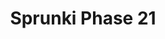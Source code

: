---
slug: sprunki-phase-21-2239
title: Sprunki Phase 21
description: "Sprunki Phase 21 is an exciting online game. Play for free directly in your browser!"
icon: /images/popular_mods/Sprunki Phase 21.png
url: https://wowtbc.net/sprunkin/phase21/index.html
previewImage: /images/popular_mods/Sprunki Phase 21.png
type: popular mods

# SEO配置
seo:
  title: "Sprunki Phase 21 - Play Free Online Game | Fun Browser Games"
  description: "Sprunki Phase 21 - Play this fun online game for free in your browser. No download required!"
  ogImage: "/images/popular_mods/Sprunki Phase 21.png"
  keywords: "sprunki-phase-21-2239, online game, browser game, free game, popular mods game, play online"

videoUrls:
  - https://www.youtube.com/embed/example1
  - https://www.youtube.com/embed/example2

whyPlay:
  title: "Why Play Sprunki Phase 21?"
  items:
    - "Immersive Gameplay: Sprunki Phase 21 offers an engaging and immersive gaming experience that will keep you entertained for hours"
    - "Challenging Levels: Test your skills with increasingly difficult challenges and obstacles"
    - "Beautiful Graphics: Enjoy stunning visuals and smooth animations that bring the game world to life"
    - "Regular Updates: New content and features are added regularly to keep the game fresh and exciting"
    - "Free to Play: Experience all the fun without spending a penny"
    - "Community Features: Connect with other players, share strategies, and compete for high scores"
    - "Cross-Platform: Play on any device with a web browser, no downloads required"

features:
  title: "Key Features of Sprunki Phase 21"
  image: "/images/popular_mods/Sprunki Phase 21.png"
  items:
    - "Intuitive Controls: Easy to learn controls make Sprunki Phase 21 accessible for players of all skill levels"
    - "Multiple Game Modes: Enjoy various gameplay options that provide different challenges and experiences"
    - "Character Customization: Personalize your gaming experience with unique characters and items"
    - "Achievement System: Complete special tasks to earn rewards and recognition"
    - "Leaderboards: Compete with players worldwide and see who can achieve the highest scores"

characteristics:
  title: "Game Characteristics"
  image: "/images/popular_mods/Sprunki Phase 21.png"
  items:
    - "Genre: Popular mods game with elements of strategy and skill"
    - "Difficulty: Suitable for both casual gamers and those seeking a challenge"
    - "Play Time: Quick sessions or extended gameplay, depending on your preference"
    - "Art Style: Vibrant and engaging visuals that enhance the gaming experience"
    - "Sound Design: Immersive audio that complements the gameplay perfectly"

info: "Sprunki Phase 21 is an exciting online game that offers players a unique and engaging gaming experience. With its intuitive controls, stunning visuals, and challenging gameplay, Sprunki Phase 21 provides hours of entertainment for players of all ages and skill levels. Whether you're looking for a quick gaming session during a break or an extended play session, Sprunki Phase 21 delivers an immersive experience that will keep you coming back for more. The game features multiple levels of increasing difficulty, ensuring that players are constantly challenged as they progress. With regular updates adding new content and features, Sprunki Phase 21 remains fresh and exciting, providing endless entertainment options for its growing community of players."

howToPlayIntro: "Welcome to Sprunki Phase 21! This guide will walk you through the basics and help you master the game. Whether you're a beginner or looking to improve your skills, these tips and instructions will enhance your gaming experience."

howToPlaySteps:
  - title: "Getting Started"
    description: "Begin your Sprunki Phase 21 adventure by familiarizing yourself with the controls. Use your keyboard or mouse to navigate through the game interface. The tutorial will guide you through the basic mechanics and help you understand the objectives."
  - title: "Understanding the Objectives"
    description: "In Sprunki Phase 21, your main goal is to progress through levels by completing specific objectives. Each level presents unique challenges that require different strategies and approaches."
  - title: "Mastering the Controls"
    description: "Practice using the controls to improve your precision and reaction time. Sprunki Phase 21 requires quick reflexes and strategic thinking to overcome obstacles and defeat opponents."
  - title: "Utilizing Power-ups"
    description: "Collect power-ups throughout the game to enhance your abilities and overcome difficult challenges. Each power-up offers unique advantages that can be crucial for success."
  - title: "Developing Strategies"
    description: "As you progress in Sprunki Phase 21, develop effective strategies for different scenarios. Analyze patterns, anticipate challenges, and adapt your approach to maximize your performance."

faq:
  title: "Frequently Asked Questions about Sprunki Phase 21"
  items:
    - question: "Is Sprunki Phase 21 free to play?"
      answer: "Yes, Sprunki Phase 21 is completely free to play directly in your web browser. No downloads or purchases are required to enjoy the full game experience."
    - question: "Can I play Sprunki Phase 21 on mobile devices?"
      answer: "Yes, Sprunki Phase 21 is optimized for both desktop and mobile play. You can enjoy the game on any device with a web browser and internet connection."
    - question: "Are there any in-game purchases?"
      answer: "While Sprunki Phase 21 is free to play, there may be optional in-game purchases available for cosmetic items or additional features that don't affect core gameplay."
    - question: "How often is Sprunki Phase 21 updated?"
      answer: "The developers regularly update Sprunki Phase 21 with new content, features, and improvements based on player feedback and game performance."
    - question: "Can I play Sprunki Phase 21 offline?"
      answer: "Currently, Sprunki Phase 21 requires an internet connection to play as it's a browser-based online game."
    - question: "Is Sprunki Phase 21 suitable for children?"
      answer: "Yes, Sprunki Phase 21 is designed to be family-friendly and suitable for players of all ages."
    - question: "How do I report bugs or issues?"
      answer: "If you encounter any problems while playing Sprunki Phase 21, you can report them through the game's support page or contact the developers directly through their website."
    - question: "Still Have Questions?"
      answer: "If you have additional questions about Sprunki Phase 21 that aren't covered in this FAQ, please visit our support center or contact our customer service team for assistance."
---